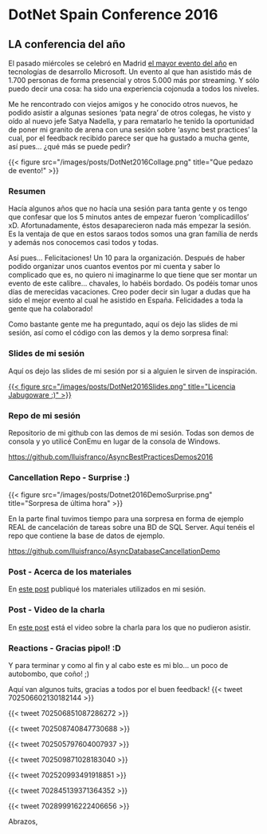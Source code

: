 # DotNet Spain Conference 2016


## **LA** conferencia del año

El pasado miércoles se celebró en Madrid [el mayor evento del año](https://news.microsoft.com/es-es/2016/02/24/microsoft-reune-6700-desarrolladores-dotnet-conference-2016-mayor-evento-net-espana/) en tecnologías de desarrollo Microsoft. Un evento al que han asistido más de 1.700 personas de forma presencial y otros 5.000 más por streaming. Y sólo puedo decir una cosa: ha sido una experiencia cojonuda a todos los niveles.

Me he rencontrado con viejos amigos y he conocido otros nuevos, he podido asistir a algunas sesiones ‘pata negra’ de otros colegas, he visto y oído al nuevo jefe Satya Nadella, y para rematarlo he tenido la oportunidad de poner mi granito de arena con una sesión sobre ‘async best practices’ la cual, por el feedback recibido parece ser que ha gustado a mucha gente, así pues… ¿qué más se puede pedir?

{{< figure src="/images/posts/DotNet2016Collage.png" title="Que pedazo de evento!" >}}

### Resumen

Hacía algunos años que no hacía una sesión para tanta gente y os tengo que confesar que los 5 minutos antes de empezar fueron ‘complicadillos’ xD. Afortunadamente, éstos desaparecieron nada más empezar la sesión. Es la ventaja de que en estos saraos todos somos una gran família de nerds y además nos conocemos casi todos y todas.

Así pues... Felicitaciones! Un 10 para la organización. Después de haber podido organizar unos cuantos eventos por mi cuenta y saber lo complicado que es, no quiero ni imaginarme lo que tiene que ser montar un evento de este calibre... chavales, lo habéis bordado. Os podéis tomar unos días de merecidas vacaciones.
Creo poder decir sin lugar a dudas que ha sido el mejor evento al cual he asistido en España. Felicidades a toda la gente que ha colaborado!

Como bastante gente me ha preguntado, aquí os dejo las slides de mi sesión, así como el código con las demos y la demo sorpresa final:

### Slides de mi sesión

Aquí os dejo las slides de mi sesión por si a alguien le sirven de inspiración.

[{{< figure src="/images/posts/DotNet2016Slides.png" title="Licencia Jabugoware :)" >}}](https://www2.slideshare.net/lluisfranco/async-best-practices-dotnet-conference-2016?ref=https://lluisfranco.com/2016/02/26/dotnet-spain-conference-2016-i-was-there/)

### Repo de mi sesión

Repositorio de mi github con las demos de mi sesión. Todas son demos de consola y yo utilicé ConEmu en lugar de la consola de Windows.

<https://github.com/lluisfranco/AsyncBestPracticesDemos2016>

### Cancellation Repo - Surprise :)

{{< figure src="/images/posts/Dotnet2016DemoSurprise.png" title="Sorpresa de última hora" >}}

En la parte final tuvimos tiempo para una sorpresa en forma de ejemplo REAL de cancelación de tareas sobre una BD de SQL Server. Aquí tenéis el repo que contiene la base de datos de ejemplo.

<https://github.com/lluisfranco/AsyncDatabaseCancellationDemo>

### Post - Acerca de los materiales

En [este post](es/materiales-sesion-dotnet-spain-2016/) publiqué los materiales utilizados en mi sesión.

### Post - Video de la charla

En [este post](es/video-sesion-dotnet-spain-2016/) está el video sobre la charla para los que no pudieron asistir.

### Reactions - Gracias pipol! :D

Y para terminar y como al fin y al cabo este es mi blo... un poco de autobombo, que coño! ;)

Aquí van algunos tuits, gracias a todos por el buen feedback!
{{< tweet 702506602130182144 >}}

{{< tweet 702506851087286272 >}}

{{< tweet 702508740847730688 >}}

{{< tweet 702505797604007937 >}}

{{< tweet 702509871028183040 >}}

{{< tweet 702520993491918851 >}}

{{< tweet 702845139371364352 >}}

{{< tweet 702899916222406656 >}}

Abrazos,

